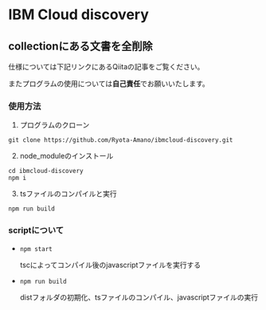 # IBM Cloud discovery

## collectionにある文書を全削除
仕様については下記リンクにあるQiitaの記事をご覧ください。

またプログラムの使用については**自己責任**でお願いいたします。

### 使用方法
1. プログラムのクローン
```
git clone https://github.com/Ryota-Amano/ibmcloud-discovery.git
```
2. node_moduleのインストール
```
cd ibmcloud-discovery
npm i
```
3. tsファイルのコンパイルと実行
```
npm run build
```

### scriptについて
* `npm start`

  tscによってコンパイル後のjavascriptファイルを実行する

* `npm run build`

  distフォルダの初期化、tsファイルのコンパイル、javascriptファイルの実行
